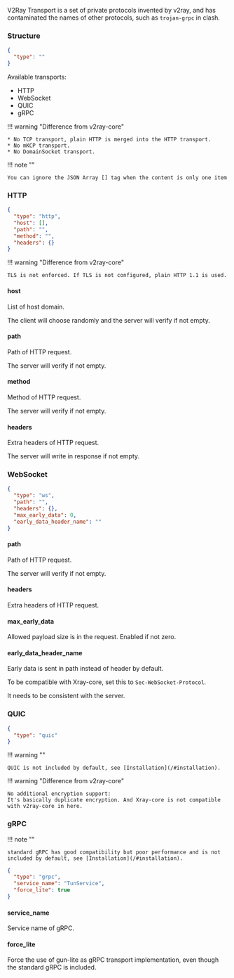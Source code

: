 V2Ray Transport is a set of private protocols invented by v2ray, and has contaminated the names of other protocols, such
as `trojan-grpc` in clash.

### Structure

```json
{
  "type": ""
}
```

Available transports:

* HTTP
* WebSocket
* QUIC
* gRPC

!!! warning "Difference from v2ray-core"

    * No TCP transport, plain HTTP is merged into the HTTP transport.
    * No mKCP transport.
    * No DomainSocket transport.

!!! note ""

    You can ignore the JSON Array [] tag when the content is only one item

### HTTP

```json
{
  "type": "http",
  "host": [],
  "path": "",
  "method": "",
  "headers": {}
}
```

!!! warning "Difference from v2ray-core"

    TLS is not enforced. If TLS is not configured, plain HTTP 1.1 is used.

#### host

List of host domain.

The client will choose randomly and the server will verify if not empty.

#### path

Path of HTTP request.

The server will verify if not empty.

#### method

Method of HTTP request.

The server will verify if not empty.

#### headers

Extra headers of HTTP request.

The server will write in response if not empty.

### WebSocket

```json
{
  "type": "ws",
  "path": "",
  "headers": {},
  "max_early_data": 0,
  "early_data_header_name": ""
}
```

#### path

Path of HTTP request.

The server will verify if not empty.

#### headers

Extra headers of HTTP request.

#### max_early_data

Allowed payload size is in the request. Enabled if not zero.

#### early_data_header_name

Early data is sent in path instead of header by default.

To be compatible with Xray-core, set this to `Sec-WebSocket-Protocol`.

It needs to be consistent with the server.

### QUIC

```json
{
  "type": "quic"
}
```

!!! warning ""

    QUIC is not included by default, see [Installation](/#installation).

!!! warning "Difference from v2ray-core"

    No additional encryption support:
    It's basically duplicate encryption. And Xray-core is not compatible with v2ray-core in here.

### gRPC

!!! note ""

    standard gRPC has good compatibility but poor performance and is not included by default, see [Installation](/#installation).

```json
{
  "type": "grpc",
  "service_name": "TunService",
  "force_lite": true
}
```

#### service_name

Service name of gRPC.

#### force_lite

Force the use of gun-lite as gRPC transport implementation, even though the standard gRPC is included.